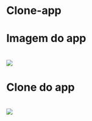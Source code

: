 # Clone-app


<h1>Imagem do app<h1/>
  <img src="https://cdn.discordapp.com/attachments/756144018714263685/1042556042262872084/IMG_1638.png">
<h1>Clone do app<h1/>
  <img src="https://cdn.discordapp.com/attachments/756144018714263685/1042556041877012511/IMG_1639.png">
